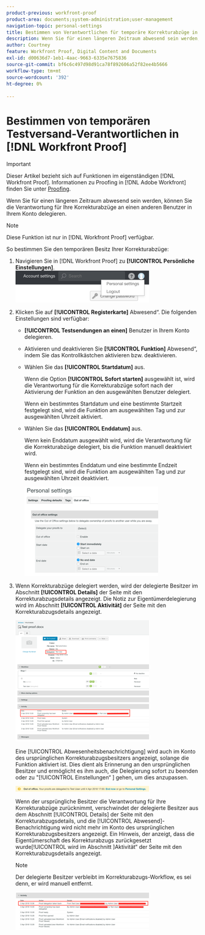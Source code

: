 ```yaml
---
product-previous: workfront-proof
product-area: documents;system-administration;user-management
navigation-topic: personal-settings
title: Bestimmen von Verantwortlichen für temporäre Korrekturabzüge in [!DNL Workfront Proof]
description: Wenn Sie für einen längeren Zeitraum abwesend sein werden, können Sie die Verantwortung für Ihre Korrekturabzüge an einen anderen Benutzer in Ihrem Konto delegieren.
author: Courtney
feature: Workfront Proof, Digital Content and Documents
exl-id: d00636d7-1eb1-4aac-9663-6335e7675836
source-git-commit: bf6c6c497d98d91ca78f892606a52f82ee4b5666
workflow-type: tm+mt
source-wordcount: '392'
ht-degree: 0%

---
```


# Bestimmen von temporären Testversand-Verantwortlichen in [!DNL Workfront Proof]

>[!IMPORTANT]
>
>Dieser Artikel bezieht sich auf Funktionen im eigenständigen [!DNL Workfront Proof]. Informationen zu Proofing in [!DNL Adobe Workfront] finden Sie unter [Proofing](../../../review-and-approve-work/proofing/proofing.md).

Wenn Sie für einen längeren Zeitraum abwesend sein werden, können Sie die Verantwortung für Ihre Korrekturabzüge an einen anderen Benutzer in Ihrem Konto delegieren.

>[!NOTE]
>
>Diese Funktion ist nur in [!DNL Workfront Proof] verfügbar.

So bestimmen Sie den temporären Besitz Ihrer Korrekturabzüge:

1. Navigieren Sie in [!DNL Workfront Proof] zu **[!UICONTROL Persönliche Einstellungen]**.\
   ![personal-settings.png](assets/personal-settings-350x83.png)

1. Klicken Sie auf **[!UICONTROL Registerkarte]** Abwesend“. Die folgenden Einstellungen sind verfügbar:

   * **[!UICONTROL Testsendungen an einen]** Benutzer in Ihrem Konto delegieren.
   * Aktivieren und deaktivieren Sie **[!UICONTROL Funktion]** Abwesend“, indem Sie das Kontrollkästchen aktivieren bzw. deaktivieren.
   * Wählen Sie das **[!UICONTROL Startdatum]** aus.

     Wenn die Option **[!UICONTROL Sofort starten]** ausgewählt ist, wird die Verantwortung für die Korrekturabzüge sofort nach der Aktivierung der Funktion an den ausgewählten Benutzer delegiert.

     Wenn ein bestimmtes Startdatum und eine bestimmte Startzeit festgelegt sind, wird die Funktion am ausgewählten Tag und zur ausgewählten Uhrzeit aktiviert.

   * Wählen Sie das **[!UICONTROL Enddatum]** aus.

     Wenn kein Enddatum ausgewählt wird, wird die Verantwortung für die Korrekturabzüge delegiert, bis die Funktion manuell deaktiviert wird.

     Wenn ein bestimmtes Enddatum und eine bestimmte Endzeit festgelegt sind, wird die Funktion am ausgewählten Tag und zur ausgewählten Uhrzeit deaktiviert.

     ![Out-of-office-options.png](assets/out-of-office-options-350x234.png)

1. Wenn Korrekturabzüge delegiert werden, wird der delegierte Besitzer im Abschnitt **[!UICONTROL Details]** der Seite mit den Korrekturabzugsdetails angezeigt. Die Notiz zur Eigentümerdelegierung wird im Abschnitt **[!UICONTROL Aktivität]** der Seite mit den Korrekturabzugsdetails angezeigt.

   ![activity-section-delegation.png](assets/activity-section-delegated-350x318.png)

   Eine [!UICONTROL Abwesenheitsbenachrichtigung] wird auch im Konto des ursprünglichen Korrekturabzugsbesitzers angezeigt, solange die Funktion aktiviert ist. Dies dient als Erinnerung an den ursprünglichen Besitzer und ermöglicht es ihm auch, die Delegierung sofort zu beenden oder zu &quot;[!UICONTROL  Einstellungen“ ] gehen, um dies anzupassen.

   ![notification-on-account.png](assets/notification-on-account-350x15.png)

   Wenn der ursprüngliche Besitzer die Verantwortung für Ihre Korrekturabzüge zurücknimmt, verschwindet der delegierte Besitzer aus dem Abschnitt [!UICONTROL Details] der Seite mit den Korrekturabzugsdetails, und die [!UICONTROL Abwesend]-Benachrichtigung wird nicht mehr im Konto des ursprünglichen Korrekturabzugsbesitzers angezeigt. Ein Hinweis, der anzeigt, dass die Eigentümerschaft des Korrekturabzugs zurückgesetzt wurde[!UICONTROL  wird im Abschnitt ]Aktivität“ der Seite mit den Korrekturabzugsdetails angezeigt.

   >[!NOTE]
   >
   >Der delegierte Besitzer verbleibt im Korrekturabzugs-Workflow, es sei denn, er wird manuell entfernt.

   ![[!UICONTROL activity-section-taken-back].png](assets/activity-section-taken-back-350x99.png)
